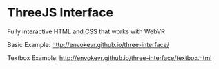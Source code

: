 # ThreeJS Interface

Fully interactive HTML and CSS that works with WebVR

Basic Example: http://envokevr.github.io/three-interface/

Textbox Example: http://envokevr.github.io/three-interface/textbox.html
